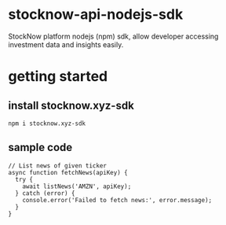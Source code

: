 # stocknow-api-nodejs-sdk
StockNow platform nodejs (npm) sdk, allow developer accessing investment data and insights easily.

# getting started
## install stocknow.xyz-sdk
```
npm i stocknow.xyz-sdk
```
## sample code
```
// List news of given ticker
async function fetchNews(apiKey) {
  try {
    await listNews('AMZN', apiKey);
  } catch (error) {
    console.error('Failed to fetch news:', error.message);
  }
}
```